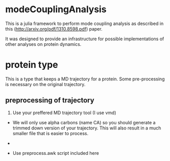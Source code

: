 # modeCouplingAnalysis

This is a julia framework to perform mode coupling analysis as described in this (http://arxiv.org/pdf/1310.8598.pdf) paper. 

It was designed to provide an infrastructure for possible implementations of other analyses on protein dynamics. 

# protein type

This is a type that keeps a MD trajectory for a protein. Some pre-processing is necessary on the original trajectory.

## preprocessing of trajectory

1. Use your preffered MD trajectory tool (I use vmd)
  - We will only use alpha carbons (name CA) so you should generate a trimmed down version of your trajectory. This will also result in a much smaller file that is easier to process.
  - 

- Use preprocess.awk script included here
